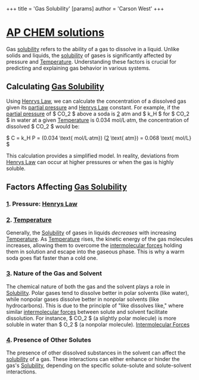 +++
 title = 'Gas Solubility'
[params]
	author = 'Carson West'
+++
# [AP CHEM solutions](./../ap-chem-solutions/)

Gas [solubility](./../solubility/) refers to the ability of a gas to dissolve in a liquid.  Unlike solids and liquids, the [solubility](./../solubility/) of gases is significantly affected by pressure and [Temperature](./../temperature/). Understanding these factors is crucial for predicting and explaining gas behavior in various systems.

##  Calculating [Gas Solubility](./../gas-solubility/) 
Using [Henrys Law](./../henrys-law/), we can calculate the concentration of a dissolved gas given its [partial pressure](./../partial-pressure/) and [Henrys Law](./../henrys-law/) constant.  For example, if the [partial pressure](./../partial-pressure/) of  $ CO_2 $  above a soda is [2](./../2/) atm and  $ k_H $  for  $ CO_2 $  in water at a given [Temperature](./../temperature/) is 0.034 mol/L·atm, the concentration of dissolved  $ CO_2 $  would be:

 $ C = k_H P = (0.034 \text{ mol/L·atm}) ([2](./../2/) \text{ atm}) = 0.068 \text{ mol/L} $ 


This calculation provides a simplified model.  In reality, deviations from [Henrys Law](./../henrys-law/) can occur at higher pressures or when the gas is highly soluble.
## Factors Affecting [Gas Solubility](./../gas-solubility/) 
### [1](./../1/). Pressure: [Henrys Law](./../henrys-law/)

### [2](./../2/). [Temperature](./../temperature/)
Generally, the [Solubility](./../solubility/) of gases in liquids *decreases* with increasing [Temperature](./../temperature/).  As [Temperature](./../temperature/) rises, the kinetic energy of the gas molecules increases, allowing them to overcome the [intermolecular forces](./../intermolecular-forces/) holding them in solution and escape into the gaseous phase.  This is why a warm soda goes flat faster than a cold one.
### [3](./../3/). Nature of the Gas and Solvent
The chemical nature of both the gas and the solvent plays a role in [Solubility](./../solubility/).  Polar gases tend to dissolve better in polar solvents (like water), while nonpolar gases dissolve better in nonpolar solvents (like hydrocarbons).  This is due to the principle of "like dissolves like," where similar [intermolecular forces](./../intermolecular-forces/) between solute and solvent facilitate dissolution.  For instance,  $ CO_2 $  (a slightly polar molecule) is more soluble in water than  $ O_2 $  (a nonpolar molecule).
[Intermolecular Forces](./../intermolecular-forces/)


### [4](./../4/).  Presence of Other Solutes

The presence of other dissolved substances in the solvent can affect the [solubility](./../solubility/) of a gas.  These interactions can either enhance or hinder the gas's [Solubility](./../solubility/), depending on the specific solute-solute and solute-solvent interactions.
